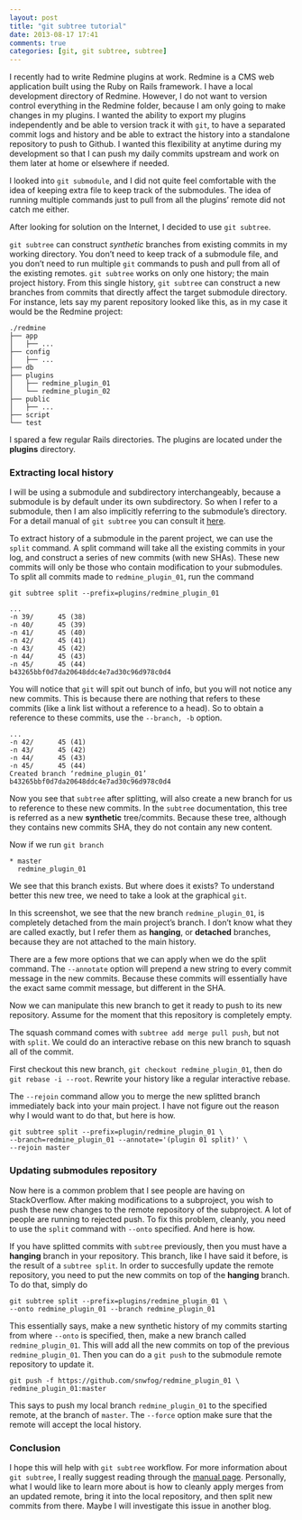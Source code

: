```yaml
---
layout: post
title: "git subtree tutorial"
date: 2013-08-17 17:41
comments: true
categories: [git, git subtree, subtree]
---
```


I recently had to write Redmine plugins at work. Redmine is a CMS web application built using the Ruby on Rails framework. I have a local development directory of Redmine. However, I do not want to version control everything in the Redmine folder, because I am only going to make changes in my plugins. I wanted the ability to export my plugins independently and be able to version track it with `git`, to have a separated commit logs and history and be able to extract the history into a standalone repository to push to Github. I wanted this flexibility at anytime during my development so that I can push my daily commits upstream and work on them later at home or elsewhere if needed.

I looked into `git submodule`, and I did not quite feel comfortable with the idea of keeping extra file to keep track of the submodules. The idea of running multiple commands just to pull from all the plugins’ remote did not catch me either.

After looking for solution on the Internet, I decided to use `git subtree`.

`git subtree` can construct *synthetic* branches from existing commits in my working directory. You don’t need to keep track of a submodule file, and you don’t need to run multiple `git` commands to push and pull from all of the existing remotes. `git subtree` works on only one history; the main project history. From this single history, `git subtree` can construct a new branches from commits that directly affect the target submodule directory. For instance, lets say my parent repository looked like this, as in my case it would be the Redmine project:

```
./redmine
├── app
│   ├── ...
├── config
│   ├── ...
├── db
├── plugins
│   ├── redmine_plugin_01
│   └── redmine_plugin_02
├── public
│   ├── ...
├── script
└── test
```

I spared a few regular Rails directories. The plugins are located under the **plugins** directory.

### Extracting local history
I will be using a submodule and subdirectory interchangeably, because a submodule is by default under its own subdirectory. So when I refer to a submodule, then I am also implicitly referring to the submodule’s directory. For a detail manual of `git subtree` you can consult it [here](https://github.com/git/git/blob/master/contrib/subtree/git-subtree.txt).

To extract history of a submodule in the parent project, we can use the `split` command. A split command will take all the existing commits in your log, and construct a series of new commits (with new SHAs). These new commits will only be those who contain modification to your submodules. To split all commits made to `redmine_plugin_01`, run the command

```
git subtree split --prefix=plugins/redmine_plugin_01

...
-n 39/      45 (38)
-n 40/      45 (39)
-n 41/      45 (40)
-n 42/      45 (41)
-n 43/      45 (42)
-n 44/      45 (43)
-n 45/      45 (44)
b43265bbf0d7da20648ddc4e7ad30c96d978c0d4
```

You will notice that `git` will spit out bunch of info, but you will not notice any new commits. This is because there are nothing that refers to these commits (like a link list without a reference to a head). So to obtain a reference to these commits, use the `--branch, -b` option.

```
...
-n 42/      45 (41)
-n 43/      45 (42)
-n 44/      45 (43)
-n 45/      45 (44)
Created branch ‘redmine_plugin_01’
b43265bbf0d7da20648ddc4e7ad30c96d978c0d4
```

Now you see that `subtree` after splitting, will also create a new branch for us to reference to these new commits. In the `subtree` documentation, this tree is referred as a new **synthetic** tree/commits. Because these tree, although they contains new commits SHA, they do not contain any new content.

Now if we run `git branch`

```
* master
  redmine_plugin_01
```

We see that this branch exists. But where does it exists? To understand better this new tree, we need to take a look at the graphical `git`.


In this screenshot, we see that the new branch `redmine_plugin_01`, is completely detached from the main project’s branch. I don’t know what they are called exactly, but I refer them as **hanging**, or **detached** branches, because they are not attached to the main history.

There are a few more options that we can apply when we do the split command. The `--annotate` option will prepend a new string to every commit message in the new commits. Because these commits will essentially have the exact same commit message, but different in the SHA.


Now we can manipulate this new branch to get it ready to push to its new repository. Assume for the moment that this repository is completely empty.

The squash command comes with `subtree add merge pull push`, but not with `split`. We could do an interactive rebase on this new branch to squash all of the commit.

First checkout this new branch, `git checkout redmine_plugin_01`, then do `git rebase -i --root`. Rewrite your history like a regular interactive rebase.


The `--rejoin` command allow you to merge the new splitted branch immediately back into your main project. I have not figure out the reason why I would want to do that, but here is how.

```
git subtree split --prefix=plugin/redmine_plugin_01 \
--branch=redmine_plugin_01 --annotate='(plugin 01 split)' \
--rejoin master
```

### Updating submodules repository

Now here is a common problem that I see people are having on StackOverflow. After making modifications to a subproject, you wish to push these new changes to the remote repository of the subproject. A lot of people are running to rejected push. To fix this problem, cleanly, you need to use the `split` command with `--onto` specified. And here is how.

If you have splitted commits with `subtree` previously, then you must have a **hanging** branch in your repository. This branch, like I have said it before, is the result of a `subtree split`. In order to succesfully update the remote repository, you need to put the new commits on top of the **hanging** branch. To do that, simply do

```
git subtree split --prefix=plugins/redmine_plugin_01 \
--onto redmine_plugin_01 --branch redmine_plugin_01
```

This essentially says, make a new synthetic history of my commits starting from where `--onto` is specified, then, make a new branch called `redmine_plugin_01`. This will add all the new commits on top of the previous `redmine_plugin_01`. Then you can do a `git push` to the submodule remote repository to update it.

```
git push -f https://github.com/snwfog/redmine_plugin_01 \
redmine_plugin_01:master
```

This says to push my local branch `redmine_plugin_01` to the specified remote, at the branch of `master`. The `--force` option make sure that the remote will accept the local history.

### Conclusion
I hope this will help with `git subtree` workflow. For more information about `git subtree`, I really suggest reading through the [manual page](https://github.com/git/git/blob/master/contrib/subtree/git-subtree.txt). Personally, what I would like to learn more about is how to cleanly apply merges from an updated remote, bring it into the local repository, and then split new commits from there. Maybe I will investigate this issue in another blog.